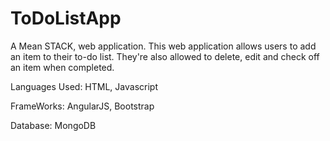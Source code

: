 # ToDoListApp
A Mean STACK, web application. This web application allows users to add an item to their to-do list. They're also allowed to delete, edit and check off an item when completed. 

Languages Used: HTML, Javascript

FrameWorks: AngularJS, Bootstrap

Database: MongoDB
